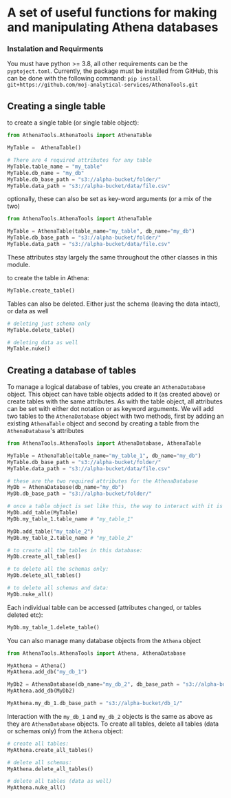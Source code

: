 # A set of useful functions for making and manipulating Athena databases

### Instalation and Requirments
You must have python >= 3.8, all other requirements can be the `pyptoject.toml`.
Currently, the package must be installed from GitHub, this can be done with the following command:
`pip install git+https://github.com/moj-analytical-services/AthenaTools.git`

## Creating a single table

to create a single table (or single table object):
```python
from AthenaTools.AthenaTools import AthenaTable

MyTable =  AthenaTable()

# There are 4 required attributes for any table
MyTable.table_name = "my_table"
MyTable.db_name = "my_db"
MyTable.db_base_path = "s3://alpha-bucket/folder/"
MyTable.data_path = "s3://alpha-bucket/data/file.csv"
```
optionally, these can also be set as key-word arguments (or a mix of the two)
```python
from AthenaTools.AthenaTools import AthenaTable

MyTable = AthenaTable(table_name="my_table", db_name="my_db")
MyTable.db_base_path = "s3://alpha-bucket/folder/"
MyTable.data_path = "s3://alpha-bucket/data/file.csv"
```

These attributes stay largely the same throughout the other classes in this module.

to create the table in Athena:
```python
MyTable.create_table()
```

Tables can also be deleted. Either just the schema (leaving the data intact), or data as well
```python
# deleting just schema only
MyTable.delete_table()

# deleting data as well
MyTable.nuke()
```

## Creating a database of tables

To manage a logical database of tables, you create an `AthenaDatabase` object. This object
can have table objects added to it (as created above) or create tables with the same attributes.
As with the table object, all attributes can be set with either dot notation or as keyword arguments.
We will add two tables to the `AthenaDatabase` object with two methods, first by adding an existing `AthenaTable` object
and second by creating a table from the `AthenaDatabase`'s attributes

```python
from AthenaTools.AthenaTools import AthenaDatabase, AthenaTable

MyTable = AthenaTable(table_name="my_table_1", db_name="my_db")
MyTable.db_base_path = "s3://alpha-bucket/folder/"
MyTable.data_path = "s3://alpha-bucket/data/file.csv"

# these are the two required attributes for the AthenaDatabase
MyDb = AthenaDatabase(db_name="my_db")
MyDb.db_base_path = "s3://alpha-bucket/folder/"

# once a table object is set like this, the way to interact with it is via dot notation
MyDb.add_table(MyTable)
MyDb.my_table_1.table_name # "my_table_1"

MyDb.add_table("my_table_2")
MyDb.my_table_2.table_name # "my_table_2"

# to create all the tables in this database:
MyDb.create_all_tables()

# to delete all the schemas only:
MyDb.delete_all_tables()

# to delete all schemas and data:
MyDb.nuke_all()
```

Each individual table can be accessed (attributes changed, or tables deleted etc):
```python
MyDb.my_table_1.delete_table()
```

You can also manage many database objects from the `Athena` object

```python
from AthenaTools.AthenaTools import Athena, AthenaDatabase

MyAthena = Athena()
MyAthena.add_db("my_db_1")

MyDb2 = AthenaDatabase(db_name="my_db_2", db_base_path = "s3://alpha-bucket/db_2/")
MyAthena.add_db(MyDb2)

MyAthena.my_db_1.db_base_path = "s3://alpha-bucket/db_1/"
```
Interaction with the `my_db_1` and `my_db_2` objects is the same as above as they are
`AthenaDatabase` objects. To create all tables, delete all tables (data or schemas only) from
the `Athena` object:

```python
# create all tables:
MyAthena.create_all_tables()

# delete all schemas:
MyAthena.delete_all_tables()

# delete all tables (data as well)
MyAthena.nuke_all()
```

